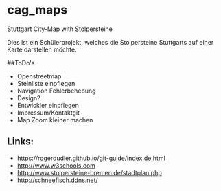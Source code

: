 # cag_maps
Stuttgart City-Map with Stolpersteine

Dies ist ein Schülerprojekt, welches die Stolpersteine Stuttgarts auf einer Karte darstellen möchte.

##ToDo's

* Openstreetmap 
* Steinliste einpflegen
* Navigation Fehlerbehebung
* Design?
* Entwickler einpflegen
* Impressum/Kontaktgit
* Map Zoom kleiner machen

## Links:

* https://rogerdudler.github.io/git-guide/index.de.html
* http://www.w3schools.com
* http://www.stolpersteine-bremen.de/stadtplan.php
* http://schneefisch.ddns.net/